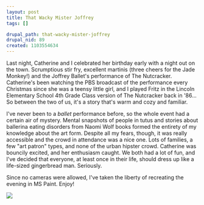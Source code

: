 ```yaml
--- 
layout: post
title: That Wacky Mister Joffrey
tags: []

drupal_path: that-wacky-mister-joffrey
drupal_nid: 89
created: 1103554634
---
```

Last night, Catherine and I celebrated her birthday early with a night out on the town. Scrumptious stir fry, excellent martinis (three cheers for the Jade Monkey!) and the Joffrey Ballet's performance of The Nutcracker. Catherine's been watching the PBS broadcast of the performance every Christmas since she was a teensy little girl, and I played Fritz in the Lincoln Elementary School 4th Grade Class version of The Nutcracker back in '86... So between the two of us, it's a story that's warm and cozy and familiar.

I've never been to a <em>ballet</em> performance before, so the whole event had a certain air of mystery. Mental snapshots of people in tutus and stories about ballerina eating disorders from Naomi Wolf books formed the entirety of my knowledge about the art form. Despite all my fears, though, it was really accessible and the crowd in attendance was a nice one. Lots of families, a few "art patron" types, and none of the urban hipster crowd. Catherine was bouncily excited, and her enthusiasm caught. We both had a lot of fun, and I've decided that everyone, at least once in their life, should dress up like a life-sized gingerbread man. Seriously.

Since no cameras were allowed, I've taken the liberty of recreating the evening in MS Paint. Enjoy!

![](/files/nutcracker.gif)
